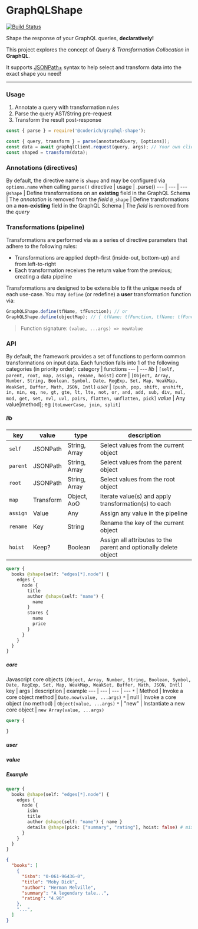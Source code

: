 # GraphQLShape

[![Build Status](https://github.com/CoderichLLC/nodejs-graphql-shape/actions/workflows/publish.yml/badge.svg)](https://github.com/CoderichLLC/nodejs-graphql-shape/actions/workflows/publish.yml)

Shape the response of your GraphQL queries, **declaratively!**

This project explores the concept of *Query & Transformation Collocation* in **GraphQL**.

It supports [JSONPath+](https://www.npmjs.com/package/jsonpath-plus) syntax to help select and transform data into the exact shape you need!

---

### Usage
1. Annotate a query with transformation rules
2. Parse the query AST/String pre-request
3. Transform the result post-response

```javascript
const { parse } = require('@coderich/graphql-shape');

const { query, transform } = parse(annotatedQuery, [options]);
const data = await graphqlClient.request(query, args); // Your own client
const shaped = transform(data);
```

### Annotations (directives)
By default, the directive name is `shape` and may be configured via `options.name` when calling `parse()`
directive | usage | .parse()
--- | --- | ---
`@shape` | Define transformations on an **existing** field in the GraphQL Schema | The *annotation* is removed from the *field*
`@_shape` | Define transformations on a **non-existing** field in the GraphQL Schema | The *field* is removed from the *query*

### Transformations (pipeline)
Transformations are performed via as a series of directive parameters that adhere to the following rules:
* Transformations are applied depth-first (inside-out, bottom-up) and from left-to-right
* Each transformation receives the return value from the previous; creating a data pipeline

Transformations are designed to be extensible to fit the unique needs of each use-case. You may `define` (or redefine) a **user** transformation function via:
```javascript
GraphQLShape.define(tfName, tfFunction); // or
GraphQLShape.define(objectMap); // { tfName: tfFunction, tfName: tfFunction, ... }
```
> Function signature: `(value, ...args) => newValue`


### API
By default, the framework provides a set of functions to perform common transformations on input data. Each function falls into 1 of the following categories (in priority order):
category | functions
--- | ---
*lib* | `[self, parent, root, map, assign, rename, hoist]`
*core* | `[Object, Array, Number, String, Boolean, Symbol, Date, RegExp, Set, Map, WeakMap, WeakSet, Buffer, Math, JSON, Intl]`
*user* | `[push, pop, shift, unshift, in, nin, eq, ne, gt, gte, lt, lte, not, or, and, add, sub, div, mul, mod, get, set, nvl, uvl, pairs, flatten, unflatten, pick]`
*value* | Any value[method]; eg `[toLowerCase, join, split]`

##### lib
key | value | type | description
--- | --- | --- | ---
`self` | JSONPath | String, Array | Select values from the current object
`parent` | JSONPath | String, Array | Select values from the parent object
`root` | JSONPath | String, Array | Select values from the root object
`map` | Transform | Object, AoO | Iterate value(s) and apply transformation(s) to each
`assign` | Value | Any | Assign any value in the pipeline
`rename` | Key | String | Rename the key of the current object
`hoist` | Keep? | Boolean | Assign all attributes to the parent and optionally delete object
```graphql
query {
  books @shape(self: "edges[*].node") {
    edges {
      node {
        title
        author @shape(self: "name") {
          name
        }
        stores {
          name
          price
        }
      }
    }
  }
}
```

##### core
Javascript core objects `[Object, Array, Number, String, Boolean, Symbol, Date, RegExp, Set, Map, WeakMap, WeakSet, Buffer, Math, JSON, Intl]`
key | args | description | example
--- | --- | --- | ---
`*` | Method | Invoke a core object method | `Date.now(value, ...args)`
`*` | null | Invoke a core object (no method) | `Object(value, ...args)`
`*` | "new" | Instantiate a new core object | `new Array(value, ...args)`
```graphql
query {

}
```
##### user
##### value

##### Example
```graphql
query {
  books @shape(self: "edges[*].node") {
    edges {
      node {
        isbn
        title
        author @shape(self: "name") { name }
        details @shape(pick: ["summary", "rating"], hoist: false) # mixed/schemaless JSON
      }
    }
  }
}
```

```json
{
  "books": [
    {
      "isbn": "0-061-96436-0",
      "title": "Moby Dick",
      "author": "Herman Melville",
      "summary": "A legendary tale...",
      "rating": "4.90"
    },
    "...",
  ]
}
```